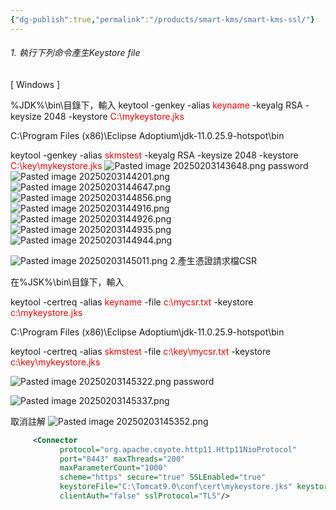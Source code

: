 ```yaml
---
{"dg-publish":true,"permalink":"/products/smart-kms/smart-kms-ssl/"}
---
```



###### 1. 執行下列命令產生Keystore file

[ Windows ]

%JDK%\bin\目錄下，輸入 keytool -genkey -alias <span style="color: red">keyname</span> -keyalg RSA -keysize 2048 -keystore <span style="color: red">C:\mykeystore.jks</span>

C:\Program Files (x86)\Eclipse Adoptium\jdk-11.0.25.9-hotspot\bin

keytool -genkey -alias <span style="color: red">skmstest</span> -keyalg RSA -keysize 2048 -keystore <span style="color: red">C:\key\mykeystore.jks</span>
![Pasted image 20250203143648.png](/img/user/Assets/Img/Pasted%20image%2020250203143648.png)
password
![Pasted image 20250203144201.png](/img/user/Assets/Img/Pasted%20image%2020250203144201.png)
![Pasted image 20250203144647.png](/img/user/Assets/Img/Pasted%20image%2020250203144647.png)
![Pasted image 20250203144856.png](/img/user/Assets/Img/Pasted%20image%2020250203144856.png)
![Pasted image 20250203144916.png](/img/user/Assets/Img/Pasted%20image%2020250203144916.png)
![Pasted image 20250203144926.png](/img/user/Assets/Img/Pasted%20image%2020250203144926.png)
![Pasted image 20250203144935.png](/img/user/Assets/Img/Pasted%20image%2020250203144935.png)
![Pasted image 20250203144944.png](/img/user/Assets/Img/Pasted%20image%2020250203144944.png)

![Pasted image 20250203145011.png](/img/user/Assets/Img/Pasted%20image%2020250203145011.png)
2.產生憑證請求檔CSR

在%JSK%\bin\目錄下，輸入

keytool -certreq -alias <span style="color: red">keyname</span> -file <span style="color: red">c:\mycsr.txt</span> -keystore <span style="color: red">c:\mykeystore.jks</span>

C:\Program Files (x86)\Eclipse Adoptium\jdk-11.0.25.9-hotspot\bin

keytool -certreq -alias <span style="color: red">skmstest</span> -file <span style="color: red">c:\key\mycsr.txt</span> -keystore <span style="color: red">c:\key\mykeystore.jks</span>

![Pasted image 20250203145322.png](/img/user/Assets/Img/Pasted%20image%2020250203145322.png)
password

![Pasted image 20250203145337.png](/img/user/Assets/Img/Pasted%20image%2020250203145337.png)

取消註解
![Pasted image 20250203145352.png](/img/user/Assets/Img/Pasted%20image%2020250203145352.png)
```xml
     <Connector
           protocol="org.apache.coyote.http11.Http11NioProtocol"
           port="8443" maxThreads="200"
           maxParameterCount="1000"
           scheme="https" secure="true" SSLEnabled="true"
           keystoreFile="C:\Tomcat9.0\conf\cert\mykeystore.jks" keystorePass="password"
           clientAuth="false" sslProtocol="TLS"/>
```